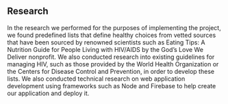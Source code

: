 ## Research

In the research we performed for the purposes of implementing the project, we found predefined lists that define healthy choices from vetted sources that have been sourced by renowned scientists such as Eating Tips: A Nutrition Guide for People Living with HIV/AIDS by the God’s Love We Deliver nonprofit. We also conducted research into existing guidelines for managing HIV, such as those provided by the World Health Organization or the Centers for Disease Control and Prevention, in order to develop these lists. We also conducted technical research on web application development using frameworks such as Node and Firebase to help create our application and deploy it. 
